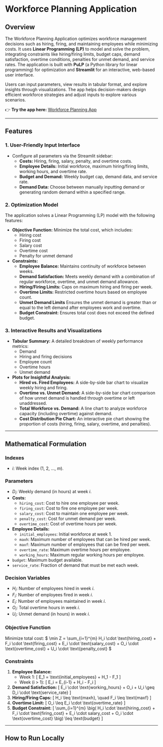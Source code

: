 # Workforce Planning Application

## Overview
The Workforce Planning Application optimizes workforce management decisions such as hiring, firing, and maintaining employees while minimizing costs. It uses **Linear Programming (LP)** to model and solve the problem, integrating constraints like hiring/firing limits, budget caps, demand satisfaction, overtime conditions, penalties for unmet demand, and service rates. The application is built with **PuLP** (a Python library for linear programming) for optimization and **Streamlit** for an interactive, web-based user interface.

Users can input parameters, view results in tabular format, and explore insights through visualizations. The app helps decision-makers design efficient workforce strategies and adjust inputs to explore various scenarios.  

👉 **Try the app here:** [Workforce Planning App](https://workforce-planning-scmzo5wmkrecgorpzupb3h.streamlit.app/)

---

## Features

### 1. **User-Friendly Input Interface**
- Configure all parameters via the Streamlit sidebar:
  - **Costs:** Hiring, firing, salary, penalty, and overtime costs.
  - **Employee Details:** Initial workforce, maximum hiring/firing limits, working hours, and overtime rate.
  - **Budget and Demand:** Weekly budget cap, demand data, and service rate.
  - **Demand Data:** Choose between manually inputting demand or generating random demand within a specified range.

### 2. **Optimization Model**
The application solves a Linear Programming (LP) model with the following features:
- **Objective Function:** Minimize the total cost, which includes:
  - Hiring cost
  - Firing cost
  - Salary cost
  - Overtime cost
  - Penalty for unmet demand
- **Constraints:**
  - **Employee Balance:** Maintains continuity of workforce between weeks.
  - **Demand Satisfaction:** Meets weekly demand with a combination of regular workforce, overtime, and unmet demand allowance.
  - **Hiring/Firing Limits:** Caps on maximum hiring and firing per week.
  - **Overtime Limits:** Restricted overtime hours based on employee count.
  - **Unmet Demand Limits** Ensures the unmet demand is greater than or equal to the left demand after employees work and overtime.
  - **Budget Constraint:** Ensures total cost does not exceed the defined budget.

### 3. **Interactive Results and Visualizations**
- **Tabular Summary:** A detailed breakdown of weekly performance metrics:
  - Demand
  - Hiring and firing decisions
  - Employee count
  - Overtime hours
  - Unmet demand
- **Plots for Insightful Analysis:**
  - **Hired vs. Fired Employees:** A side-by-side bar chart to visualize weekly hiring and firing.
  - **Overtime vs. Unmet Demand:** A side-by-side bar chart comparison of how unmet demand is handled through overtime or left unaddressed.
  - **Total Workforce vs. Demand:** A line chart to analyze workforce capacity (including overtime) against demand.
  - **Cost Distribution Pie Chart:** An interactive pie chart showing the proportion of costs (hiring, firing, salary, overtime, and penalties).

---

## Mathematical Formulation

### **Indexes**
- $i$: Week index (1, 2, ..., $m$).

### **Parameters**
- $D_i$: Weekly demand (in hours) at week $i$.
- **Costs:**
  - `hiring_cost`: Cost to hire one employee per week.
  - `firing_cost`: Cost to fire one employee per week.
  - `salary_cost`: Cost to maintain one employee per week.
  - `penalty_cost`: Cost for unmet demand per week.
  - `overtime_cost`: Cost of overtime hours per week.
- **Employee Details:**
  - `initial_employees`: Initial workforce at week 1.
  - `maxh`: Maximum number of employees that can be hired per week.
  - `maxf`: Maximum number of employees that can be fired per week.
  - `overtime_rate`: Maximum overtime hours per employee.
  - `working_hours`: Maximum regular working hours per employee.
- `budget`: Maximum budget available.
- `service_rate`: Fraction of demand that must be met each week.

### **Decision Variables**
- $H_i$: Number of employees hired in week $i$.
- $F_i$: Number of employees fired in week $i$.
- $E_i$: Number of employees maintained in week $i$.
- $O_i$: Total overtime hours in week $i$.
- $U_i$: Unmet demand (in hours) in week $i$.

### **Objective Function**
Minimize total cost:
$
\min Z = \sum_{i=1}^{m} H_i \cdot \text{hiring\_cost} + F_i \cdot \text{firing\_cost} + E_i \cdot \text{salary\_cost} + O_i \cdot \text{overtime\_cost} + U_i \cdot \text{penalty\_cost}
$

### **Constraints**
1. **Employee Balance:**
   - Week 1:
     \[
     E_1 = \text{initial\_employees} + H_1 - F_1
     \]
   - Week \(i > 1\):
     \[
     E_i = E_{i-1} + H_i - F_i
     \]
2. **Demand Satisfaction:**
   \[
   E_i \cdot \text{working\_hours} + O_i + U_i \geq D_i \cdot \text{service\_rate}
   \]
3. **Hiring/Firing Caps:**
   \[
   H_i \leq \text{maxh}, \quad F_i \leq \text{maxf}
   \]
4. **Overtime Limit:**
   \[
   O_i \leq E_i \cdot \text{overtime\_rate}
   \]
5. **Budget Constraint:**
   \[
   \sum_{i=1}^{m} \big( H_i \cdot \text{hiring\_cost} + F_i \cdot \text{firing\_cost} + E_i \cdot salary\_cost + O_i \cdot \text{overtime\_cost} \big) \leq \text{budget}
   \]

---

## How to Run Locally

